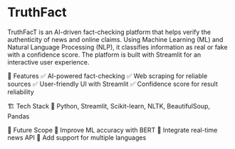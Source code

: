 # TruthFact
TruthFacT is an AI-driven fact-checking platform that helps verify the authenticity of news and online claims. Using Machine Learning (ML) and Natural Language Processing (NLP), it classifies information as real or fake with a confidence score. The platform is built with Streamlit for an interactive user experience.

🚀 Features
✅ AI-powered fact-checking
✅ Web scraping for reliable sources
✅ User-friendly UI with Streamlit
✅ Confidence score for result reliability

🏗️ Tech Stack
🔹 Python, Streamlit, Scikit-learn, NLTK, BeautifulSoup, Pandas

📌 Future Scope
🔹 Improve ML accuracy with BERT
🔹 Integrate real-time news API
🔹 Add support for multiple languages
